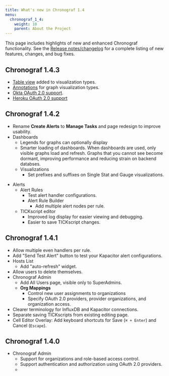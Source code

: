 ```yaml
---
title: What's new in Chronograf 1.4
menu:
  chronograf_1_4:
    weight: 10
    parent: About the Project
---
```

This page includes highlights of new and enhanced Chronograf functionality. See the [Release notes/changelog](/chronograf/v1.4/about_the_project/release-notes-changelog/) for a complete listing of new features, changes, and bug fixes.

## Chronograf 1.4.3

* [Table view](/chronograf/v1.4/guides/visualization-types/#table-view) added to visualization types.
* [Annotations](/chronograf/v1.4/guides/annotations/) for graph visualization types.
* [Okta OAuth 2.0 support](/chronograf/v1.4/administration/managing-security/#okta).
* [Heroku OAuth 2.0 support](/chronograf/v1.4/administration/managing-security/#heroku)

## Chronograf 1.4.2

* Rename **Create Alerts** to **Manage Tasks** and page redesign to improve usability.
* Dashboards
  - Legends for graphs can optionally display
  - Smarter loading of dashboards. When dashboards are used, only visible graphs load and refresh. Graphs that you cannot see become dormant, improving performance and reducing strain on backend databses.
  - Visualizations
    - Set prefixes and suffixes on Single Stat and Gauge visualizations.
- Alerts
  - Alert Rules
    - Test alert handler configurations.
    - Alert Rule Builder
      - Add multiple alert nodes per rule.
  - TICKscript editor
    - Improved log display for easier viewing and debugging.
    - Easier to save TICKscript changes.


## Chronograf 1.4.1

* Allow multiple even handlers per rule.
* Add "Send Test Alert" button to test your Kapacitor alert configurations.
* Hosts List
  - Add "auto-refresh" widget.
* Allow users to delete themselves.
* Chronograf Admin
  - Add All Users page, visible only to SuperAdmins.
  - **Org Mappings**
    - Control new user assignments to organizations
    - Specify OAuth 2.0 providers, provider organizations, and organization access.
* Clearer terminology for InfluxDB and Kapacitor connections.
* Separate saving TICKscripts from existing editing page.
* Cell Editor Overlay: Add keyboard shortcuts for Save (`⌘ + Enter`) and Cancel (`Escape`).

## Chronograf 1.4.0

* Chronograf Admin
  - Support for organizations and role-based access control.
  - Support authentication and authorization using OAuth 2.0 providers.
  -
